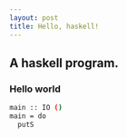 ```yaml
---
layout: post
title: Hello, haskell!
---
```


## A haskell program.

### Hello world 

``` bash
main :: IO ()
main = do
  putS

